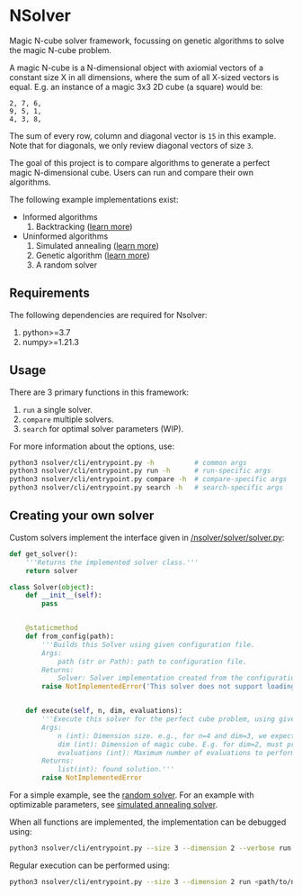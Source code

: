 # NSolver
Magic N-cube solver framework, focussing on genetic algorithms to solve the magic N-cube problem.

A magic N-cube is a N-dimensional object with axiomial vectors of a constant size X in all dimensions,
where the sum of all X-sized vectors is equal.
E.g. an instance of a magic 3x3 2D cube (a square) would be:
```
2, 7, 6,
9, 5, 1,
4, 3, 8,
```
The sum of every row, column and diagonal vector is `15` in this example.
Note that for diagonals, we only review diagonal vectors of size `3`.


The goal of this project is to compare algorithms to generate a perfect magic N-dimensional cube.
Users can run and compare their own algorithms.

The following example implementations exist:
 + Informed algorithms
     1. Backtracking ([learn more](https://en.wikipedia.org/wiki/Backtracking))
 + Uninformed algorithms
     1. Simulated annealing ([learn more](https://en.wikipedia.org/wiki/Simulated_annealing)) 
     2. Genetic algorithm ([learn more](https://en.wikipedia.org/wiki/Genetic_algorithm))
     3. A random solver



## Requirements
The following dependencies are required for Nsolver:
 1. python>=3.7
 2. numpy>=1.21.3



## Usage
There are 3 primary functions in this framework:
 1. `run` a single solver.
 2. `compare` multiple solvers.
 3. `search` for optimal solver parameters (WIP).

For more information about the options, use:
```bash
python3 nsolver/cli/entrypoint.py -h          # common args
python3 nsolver/cli/entrypoint.py run -h      # run-specific args
python3 nsolver/cli/entrypoint.py compare -h  # compare-specific args
python3 nsolver/cli/entrypoint.py search -h   # search-specific args
```



## Creating your own solver
Custom solvers implement the interface given in [/nsolver/solver/solver.py](/nsolver/solver/solver.py):
```python
def get_solver():
    '''Returns the implemented solver class.'''
    return solver

class Solver(object):
    def __init__(self):
        pass


    @staticmethod
    def from_config(path):
        '''Builds this Solver using given configuration file.
        Args:
            path (str or Path): path to configuration file.
        Returns:
            Solver: Solver implementation created from the configuration file.'''
        raise NotImplementedError('This solver does not support loading from a configuration file.')


    def execute(self, n, dim, evaluations):
        '''Execute this solver for the perfect cube problem, using given args.
        Args:
            n (int): Dimension size. e.g., for n=4 and dim=3, we expect a 4x4x4 cube.
            dim (int): Dimension of magic cube. E.g. for dim=2, must produce a magic square.
            evaluations (int): Maximum number of evaluations to perform.
        Returns:
            list(int): found solution.'''
        raise NotImplementedError
```
For a simple example, see the [random solver](examples/uninformed/random/random.py).
For an example with optimizable parameters, see [simulated annealing solver](examples/uninformed/simulated_annealing/simulated_annealing.py).

When all functions are implemented, the implementation can be debugged using:
```bash
python3 nsolver/cli/entrypoint.py --size 3 --dimension 2 --verbose run <path/to/new/implementation.py>
```

Regular execution can be performed using:
```bash
python3 nsolver/cli/entrypoint.py --size 3 --dimension 2 run <path/to/new/implementation.py> 
```